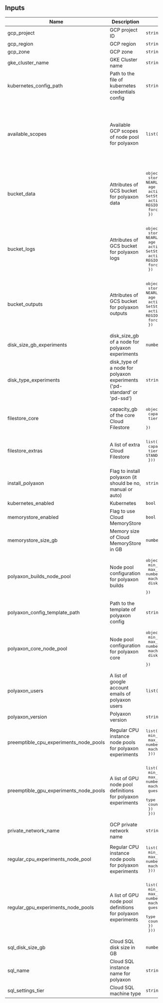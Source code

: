 ## Inputs

| Name | Description | Type | Default | Required |
|------|-------------|------|---------|:--------:|
| gcp\_project | GCP project ID | `string` | n/a | yes |
| gcp\_region | GCP region | `string` | n/a | yes |
| gcp\_zone | GCP zone | `string` | n/a | yes |
| gke\_cluster\_name | GKE Cluster name | `string` | n/a | yes |
| kubernetes\_config\_path | Path to the file of kubernetes credentials config | `string` | n/a | yes |
| available\_scopes | Available GCP scopes of node pool for polyaxon | `list(string)` | <pre>[<br>  "https://www.googleapis.com/auth/devstorage.read_only",<br>  "https://www.googleapis.com/auth/logging.write",<br>  "https://www.googleapis.com/auth/monitoring.write",<br>  "https://www.googleapis.com/auth/pubsub",<br>  "https://www.googleapis.com/auth/service.management.readonly",<br>  "https://www.googleapis.com/auth/servicecontrol",<br>  "https://www.googleapis.com/auth/trace.append",<br>  "https://www.googleapis.com/auth/bigquery",<br>  "https://www.googleapis.com/auth/cloud-platform",<br>  "https://www.googleapis.com/auth/devstorage.full_control",<br>  "https://www.googleapis.com/auth/monitoring"<br>]</pre> | no |
| bucket\_data | Attributes of GCS bucket for polyaxon data | <pre>object({<br>    storage_class        = string # MULTI_REGIONAL, REGIONAL, NEARLINE, COLDLINE<br>    age                  = number<br>    action_type          = string # Delete or SetStorageClass<br>    action_storage_class = string # MULTI_REGIONAL, REGIONAL, NEARLINE, COLDLINE<br>    force_destroy        = bool<br>  })</pre> | <pre>{<br>  "action_storage_class": "NEARLINE",<br>  "action_type": "SetStorageClass",<br>  "age": 90,<br>  "force_destroy": true,<br>  "storage_class": "REGIONAL"<br>}</pre> | no |
| bucket\_logs | Attributes of GCS bucket for polyaxon logs | <pre>object({<br>    storage_class        = string # MULTI_REGIONAL, REGIONAL, NEARLINE, COLDLINE<br>    age                  = number<br>    action_type          = string # Delete or SetStorageClass<br>    action_storage_class = string # MULTI_REGIONAL, REGIONAL, NEARLINE, COLDLINE<br>    force_destroy        = bool<br>  })</pre> | <pre>{<br>  "action_storage_class": "NEARLINE",<br>  "action_type": "SetStorageClass",<br>  "age": 90,<br>  "force_destroy": true,<br>  "storage_class": "REGIONAL"<br>}</pre> | no |
| bucket\_outputs | Attributes of GCS bucket for polyaxon outputs | <pre>object({<br>    storage_class        = string # MULTI_REGIONAL, REGIONAL, NEARLINE, COLDLINE<br>    age                  = number<br>    action_type          = string # Delete or SetStorageClass<br>    action_storage_class = string # MULTI_REGIONAL, REGIONAL, NEARLINE, COLDLINE<br>    force_destroy        = bool<br>  })</pre> | <pre>{<br>  "action_storage_class": "NEARLINE",<br>  "action_type": "SetStorageClass",<br>  "age": 90,<br>  "force_destroy": true,<br>  "storage_class": "REGIONAL"<br>}</pre> | no |
| disk\_size\_gb\_experiments | disk\_size\_gb of a node for polyaxon experiments | `number` | `1024` | no |
| disk\_type\_experiments | disk\_type of a node for polyaxon experiments ('pd-standard' or 'pd-ssd') | `string` | `"pd-standard"` | no |
| filestore\_core | capacity\_gb of the core Cloud Filestore | <pre>object({<br>    capacity_gb = number<br>    tier        = string<br>  })</pre> | <pre>{<br>  "capacity_gb": 1024,<br>  "tier": "STANDARD"<br>}</pre> | no |
| filestore\_extras | A list of extra Cloud Filestore | <pre>list(object({<br>    capacity_gb = number<br>    tier        = string # STANDARD or PREMIUM<br>  }))</pre> | `[]` | no |
| install\_polyaxon | Flag to install polyaxon (it should be no, manual or auto) | `string` | `"no"` | no |
| kubernetes\_enabled | Kubernetes | `bool` | `false` | no |
| memorystore\_enabled | Flag to use Cloud MemoryStore | `bool` | `false` | no |
| memorystore\_size\_gb | Memory size of Cloud MemoryStore in GB | `number` | `3` | no |
| polyaxon\_builds\_node\_pool | Node pool configuration for polyaxon builds | <pre>object({<br>    min_node_count = number<br>    max_node_count = number<br>    machine_type   = string<br>    disk_size_gb   = number<br>  })</pre> | <pre>{<br>  "disk_size_gb": 512,<br>  "machine_type": "n1-standard-4",<br>  "max_node_count": 3,<br>  "min_node_count": 1<br>}</pre> | no |
| polyaxon\_config\_template\_path | Path to the template of polyaxon config | `string` | `null` | no |
| polyaxon\_core\_node\_pool | Node pool configuration for polyaxon core | <pre>object({<br>    min_node_count = number<br>    max_node_count = number<br>    machine_type   = string<br>    disk_size_gb   = number<br>  })</pre> | <pre>{<br>  "disk_size_gb": 256,<br>  "machine_type": "n1-standard-4",<br>  "max_node_count": 5,<br>  "min_node_count": 3<br>}</pre> | no |
| polyaxon\_users | A list of google account emails of polyaxon users | `list(string)` | `[]` | no |
| polyaxon\_version | Polyaxon version | `string` | `"0.6.1"` | no |
| preemptible\_cpu\_experiments\_node\_pools | Regular CPU instance node pools for polyaxon experiments | <pre>list(object({<br>    min_node_count = number<br>    max_node_count = number<br>    machine_type   = string<br>  }))</pre> | `[]` | no |
| preemptible\_gpu\_experiments\_node\_pools | A list of GPU node pool definitions for polyaxon experiments | <pre>list(object({<br>    min_node_count = number<br>    max_node_count = number<br>    machine_type   = string<br>    guest_accelerator = object({<br>      type  = string<br>      count = number<br>    })<br>  }))</pre> | `[]` | no |
| private\_network\_name | GCP private network name | `string` | `"polyaxon-private-network"` | no |
| regular\_cpu\_experiments\_node\_pool | Regular CPU instance node pools for polyaxon experiments | <pre>list(object({<br>    min_node_count = number<br>    max_node_count = number<br>    machine_type   = string<br>  }))</pre> | `[]` | no |
| regular\_gpu\_experiments\_node\_pools | A list of GPU node pool definitions for polyaxon experiments | <pre>list(object({<br>    min_node_count = number<br>    max_node_count = number<br>    machine_type   = string<br>    guest_accelerator = object({<br>      type  = string<br>      count = number<br>    })<br>  }))</pre> | `[]` | no |
| sql\_disk\_size\_gb | Cloud SQL disk size in GB | `number` | `256` | no |
| sql\_name | Cloud SQL instance name for polyaxon | `string` | `"polyaxon-postgres"` | no |
| sql\_settings\_tier | Cloud SQL machine type | `string` | `"db-custom-2-8192"` | no |

